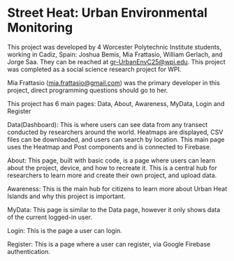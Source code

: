 # Street Heat: Urban Environmental Monitoring
This project was developed by 4 Worcester Polytechnic Institute students, working in Cadiz, Spain: Joshua Bemis, Mia Frattasio, William Gerlach, and Jorge Saa. They can be reached at gr-UrbanEnvC25@wpi.edu. This project was completed as a social science research project for WPI. 

Mia Frattasio (mia.frattasio@gmail.com) was the primary developer in this project, direct programming questions should go to her.

This project has 6 main pages: Data, About, Awareness, MyData, Login and Register

Data(Dashboard): This is where users can see data from any transect conducted by researchers around the world. Heatmaps are displayed, CSV files can be downloaded, and users can search by location. This main page uses the Heatmap and Post components and is connected to Firebase. 

About: This page, built with basic code, is a page where users can learn about the project, device, and how to recreate it. This is a central hub for researchers to learn more and create their own project, and upload data. 

Awareness: This is the main hub for citizens to learn more about Urban Heat Islands and why this project is important. 

MyData: This page is similar to the Data page, however it only shows data of the current logged-in user.

Login: This is the page a user can login. 

Register: This is a page where a user can register, via Google Firebase authentication.
